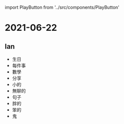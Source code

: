 import PlayButton from '../src/components/PlayButton'

# 2021-06-22

## Ian
- <PlayButton value="birthday" /> 生日
- <PlayButton value="everything" /> 每件事
- <PlayButton value="math" /> 數學
- <PlayButton value="share" /> 分享
- <PlayButton value="small" /> 小的
- <PlayButton value="boring" /> 無聊的
- <PlayButton value="sentence." /> 句子
- <PlayButton value="fat" /> 胖的
- <PlayButton value="stupid" /> 笨的
- <PlayButton value="ghost" /> 鬼
